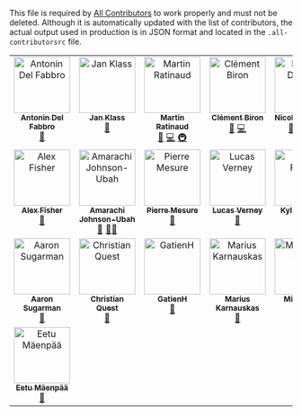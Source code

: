 This file is required by [All Contributors](https://allcontributors.org/) to work properly and must not be deleted. Although it is automatically updated with the list of contributors, the actual output used in production is in JSON format and located in the `.all-contributorsrc` file.

<!-- ALL-CONTRIBUTORS-LIST:START - Do not remove or modify this section -->
<!-- prettier-ignore-start -->
<!-- markdownlint-disable -->
<table>
  <tbody>
    <tr>
      <td align="center" valign="top" width="14.28%"><a href="https://antonin.one/"><img src="https://avatars.githubusercontent.com/u/30950182?v=4?s=100" width="100px;" alt="Antonin Del Fabbro"/><br /><sub><b>Antonin Del Fabbro</b></sub></a><br /><a href="#data-AntoninDelFabbro" title="Data">🔣</a></td>
      <td align="center" valign="top" width="14.28%"><a href="https://kcode.de/"><img src="https://avatars.githubusercontent.com/u/93181?v=4?s=100" width="100px;" alt="Jan Klass"/><br /><sub><b>Jan Klass</b></sub></a><br /><a href="#data-Kissaki" title="Data">🔣</a></td>
      <td align="center" valign="top" width="14.28%"><a href="http://bit.ly/work-with-martin"><img src="https://avatars.githubusercontent.com/u/4191809?v=4?s=100" width="100px;" alt="Martin Ratinaud"/><br /><sub><b>Martin Ratinaud</b></sub></a><br /><a href="#data-martinratinaud" title="Data">🔣</a> <a href="https://github.com/OpenTermsArchive/contrib-declarations/commits?author=martinratinaud" title="Code">💻</a> <a href="#infra-martinratinaud" title="Infrastructure (Hosting, Build-Tools, etc)">🚇</a></td>
      <td align="center" valign="top" width="14.28%"><a href="https://clementbiron.com/"><img src="https://avatars.githubusercontent.com/u/364319?v=4?s=100" width="100px;" alt="Clément Biron"/><br /><sub><b>Clément Biron</b></sub></a><br /><a href="#data-clementbiron" title="Data">🔣</a> <a href="https://github.com/OpenTermsArchive/contrib-declarations/commits?author=clementbiron" title="Code">💻</a></td>
      <td align="center" valign="top" width="14.28%"><a href="https://github.com/Ndpnt"><img src="https://avatars.githubusercontent.com/u/1098708?v=4?s=100" width="100px;" alt="Nicolas Dupont"/><br /><sub><b>Nicolas Dupont</b></sub></a><br /><a href="#data-Ndpnt" title="Data">🔣</a> <a href="https://github.com/OpenTermsArchive/contrib-declarations/commits?author=Ndpnt" title="Code">💻</a> <a href="#infra-Ndpnt" title="Infrastructure (Hosting, Build-Tools, etc)">🚇</a></td>
      <td align="center" valign="top" width="14.28%"><a href="https://mattischneider.fr/"><img src="https://avatars.githubusercontent.com/u/222463?v=4?s=100" width="100px;" alt="Matti Schneider"/><br /><sub><b>Matti Schneider</b></sub></a><br /><a href="#data-MattiSG" title="Data">🔣</a> <a href="https://github.com/OpenTermsArchive/contrib-declarations/commits?author=MattiSG" title="Code">💻</a> <a href="#content-MattiSG" title="Content">🖋</a> <a href="#infra-MattiSG" title="Infrastructure (Hosting, Build-Tools, etc)">🚇</a></td>
      <td align="center" valign="top" width="14.28%"><a href="https://github.com/Cli4d"><img src="https://avatars.githubusercontent.com/u/56266330?v=4?s=100" width="100px;" alt="Clifford Ouma"/><br /><sub><b>Clifford Ouma</b></sub></a><br /><a href="#data-Cli4d" title="Data">🔣</a> <a href="#mentoring-Cli4d" title="Mentoring">🧑‍🏫</a></td>
    </tr>
    <tr>
      <td align="center" valign="top" width="14.28%"><a href="https://mirror.xyz/afmedia.eth"><img src="https://avatars.githubusercontent.com/u/92438650?v=4?s=100" width="100px;" alt="Alex Fisher"/><br /><sub><b>Alex Fisher</b></sub></a><br /><a href="#data-afisher3578" title="Data">🔣</a></td>
      <td align="center" valign="top" width="14.28%"><a href="https://github.com/emmanuellar"><img src="https://avatars.githubusercontent.com/u/41474439?v=4?s=100" width="100px;" alt="Amarachi Johnson-Ubah"/><br /><sub><b>Amarachi Johnson-Ubah</b></sub></a><br /><a href="#data-emmanuellar" title="Data">🔣</a> <a href="#mentoring-emmanuellar" title="Mentoring">🧑‍🏫</a></td>
      <td align="center" valign="top" width="14.28%"><a href="https://github.com/PierreMesure"><img src="https://avatars.githubusercontent.com/u/7223028?v=4?s=100" width="100px;" alt="Pierre Mesure"/><br /><sub><b>Pierre Mesure</b></sub></a><br /><a href="#data-PierreMesure" title="Data">🔣</a></td>
      <td align="center" valign="top" width="14.28%"><a href="https://github.com/LVerneyPEReN"><img src="https://avatars.githubusercontent.com/u/58298410?v=4?s=100" width="100px;" alt="Lucas Verney"/><br /><sub><b>Lucas Verney</b></sub></a><br /><a href="https://github.com/OpenTermsArchive/contrib-declarations/issues?q=author%3ALVerneyPEReN" title="Bug reports">🐛</a></td>
      <td align="center" valign="top" width="14.28%"><a href="https://github.com/kyleecodes"><img src="https://avatars.githubusercontent.com/u/43586156?v=4?s=100" width="100px;" alt="Kylee Fields"/><br /><sub><b>Kylee Fields</b></sub></a><br /><a href="#data-kyleecodes" title="Data">🔣</a></td>
      <td align="center" valign="top" width="14.28%"><a href="https://github.com/omjdi"><img src="https://avatars.githubusercontent.com/u/90270616?v=4?s=100" width="100px;" alt="omjdi"/><br /><sub><b>omjdi</b></sub></a><br /><a href="#data-omjdi" title="Data">🔣</a></td>
      <td align="center" valign="top" width="14.28%"><a href="https://github.com/AdrienFines"><img src="https://avatars.githubusercontent.com/u/41912392?v=4?s=100" width="100px;" alt="Adrien Fines"/><br /><sub><b>Adrien Fines</b></sub></a><br /><a href="#data-AdrienFines" title="Data">🔣</a></td>
    </tr>
    <tr>
      <td align="center" valign="top" width="14.28%"><a href="https://github.com/AaronjSugarman"><img src="https://avatars.githubusercontent.com/u/82889095?v=4?s=100" width="100px;" alt="Aaron Sugarman"/><br /><sub><b>Aaron Sugarman</b></sub></a><br /><a href="#data-AaronjSugarman" title="Data">🔣</a></td>
      <td align="center" valign="top" width="14.28%"><a href="https://github.com/cquest"><img src="https://avatars.githubusercontent.com/u/1202668?v=4?s=100" width="100px;" alt="Christian Quest"/><br /><sub><b>Christian Quest</b></sub></a><br /><a href="#data-cquest" title="Data">🔣</a></td>
      <td align="center" valign="top" width="14.28%"><a href="https://github.com/GatienH"><img src="https://avatars.githubusercontent.com/u/6501059?v=4?s=100" width="100px;" alt="GatienH"/><br /><sub><b>GatienH</b></sub></a><br /><a href="#data-GatienH" title="Data">🔣</a></td>
      <td align="center" valign="top" width="14.28%"><a href="https://github.com/karnauskas"><img src="https://avatars.githubusercontent.com/u/1094012?v=4?s=100" width="100px;" alt="Marius Karnauskas"/><br /><sub><b>Marius Karnauskas</b></sub></a><br /><a href="#data-karnauskas" title="Data">🔣</a></td>
      <td align="center" valign="top" width="14.28%"><a href="https://michielbdejong.com/"><img src="https://avatars.githubusercontent.com/u/408412?v=4?s=100" width="100px;" alt="Michiel de Jong"/><br /><sub><b>Michiel de Jong</b></sub></a><br /><a href="#data-michielbdejong" title="Data">🔣</a></td>
      <td align="center" valign="top" width="14.28%"><a href="https://github.com/THouriezPEReN"><img src="https://avatars.githubusercontent.com/u/70654947?v=4?s=100" width="100px;" alt="Tom Houriez"/><br /><sub><b>Tom Houriez</b></sub></a><br /><a href="#data-THouriezPEReN" title="Data">🔣</a></td>
      <td align="center" valign="top" width="14.28%"><a href="https://beta.gouv.fr/"><img src="https://avatars.githubusercontent.com/u/30295971?v=4?s=100" width="100px;" alt="Vincent Viers"/><br /><sub><b>Vincent Viers</b></sub></a><br /><a href="#data-vviers" title="Data">🔣</a></td>
    </tr>
    <tr>
      <td align="center" valign="top" width="14.28%"><a href="https://eetumaenpaa.fi/"><img src="https://avatars.githubusercontent.com/u/38920928?v=4?s=100" width="100px;" alt="Eetu Mäenpää"/><br /><sub><b>Eetu Mäenpää</b></sub></a><br /><a href="#data-Eldemarkki" title="Data">🔣</a></td>
    </tr>
  </tbody>
</table>

<!-- markdownlint-restore -->
<!-- prettier-ignore-end -->

<!-- ALL-CONTRIBUTORS-LIST:END -->
